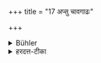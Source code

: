 +++
title = "17 अप्सु चावगाढः"

+++

<details><summary>Bühler</summary>

17. Nor whilst immersed in water,
</details>

<details><summary>हरदत्त-टीका</summary>

## सूत्रम्
प्सु चावगाढः ॥  
### टिप्पनी
+++(पूर्वसूत्रे व्याख्यातम् ।)+++
</details>

